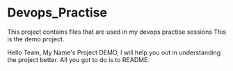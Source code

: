 # Devops_Practise
This project contains files that are used in my devops practise sessions
This is the demo project.


Hello Team, 
My Name's Project DEMO, I will help you out in understanding the project better. All you got to do is to README. 
 
